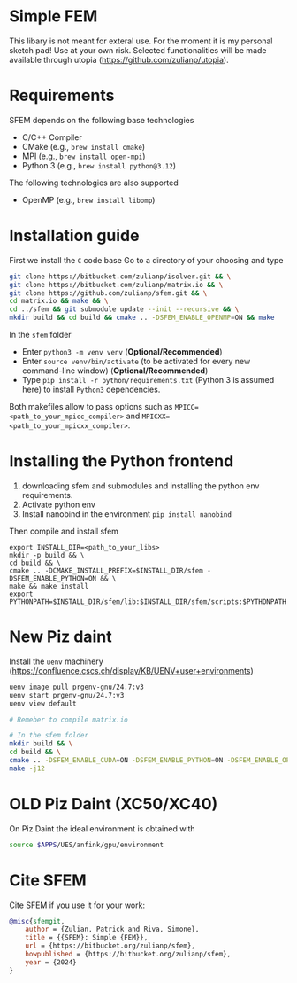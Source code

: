 # Simple FEM #

This libary is not meant for exteral use. For the moment it is my personal sketch pad!
Use at your own risk. Selected functionalities will be made available through utopia (https://github.com/zulianp/utopia).

# Requirements

SFEM depends on the following base technologies

- C/C++ Compiler
- CMake				(e.g., `brew install cmake`)
- MPI 				(e.g., `brew install open-mpi`)
- Python 3 			(e.g., `brew install python@3.12`)

The following technologies are also supported
- OpenMP 			(e.g., `brew install libomp`)

# Installation guide

First we install the `C` code base
Go to a directory of your choosing and type

```bash
git clone https://bitbucket.com/zulianp/isolver.git && \
git clone https://bitbucket.com/zulianp/matrix.io && \
git clone https://github.com/zulianp/sfem.git && \
cd matrix.io && make && \
cd ../sfem && git submodule update --init --recursive && \
mkdir build && cd build && cmake .. -DSFEM_ENABLE_OPENMP=ON && make
```


In the `sfem` folder

- Enter `python3 -m venv venv` (**Optional/Recommended**)
- Enter `source venv/bin/activate` (to be activated for every new command-line window) (**Optional/Recommended**)
- Type `pip install -r python/requirements.txt` (Python 3 is assumed here) to install `Python3` dependencies.

Both makefiles allow to pass options such as 
`MPICC=<path_to_your_mpicc_compiler>` and `MPICXX=<path_to_your_mpicxx_compiler>`.


# Installing the Python frontend

1. downloading sfem and submodules and installing the python env requirements.
2. Activate python env
3. Install nanobind in the environment `pip install nanobind`

Then compile and install sfem
```
export INSTALL_DIR=<path_to_your_libs>
mkdir -p build && \
cd build && \
cmake .. -DCMAKE_INSTALL_PREFIX=$INSTALL_DIR/sfem -DSFEM_ENABLE_PYTHON=ON && \
make && make install
export PYTHONPATH=$INSTALL_DIR/sfem/lib:$INSTALL_DIR/sfem/scripts:$PYTHONPATH
```

# New Piz daint

Install the `uenv` machinery (https://confluence.cscs.ch/display/KB/UENV+user+environments)

```bash
uenv image pull prgenv-gnu/24.7:v3
uenv start prgenv-gnu/24.7:v3
uenv view default

# Remeber to compile matrix.io

# In the sfem folder
mkdir build && \
cd build && \
cmake .. -DSFEM_ENABLE_CUDA=ON -DSFEM_ENABLE_PYTHON=ON -DSFEM_ENABLE_OPENMP=ON -DCMAKE_C_COMPILER=mpicc -DCMAKE_CXX_COMPILER=mpicxx && \
make -j12
```


# OLD Piz Daint (XC50/XC40)

On Piz Daint the ideal environment is obtained with
```bash
source $APPS/UES/anfink/gpu/environment
```

# Cite SFEM

Cite SFEM if you use it for your work:

```bibtex
@misc{sfemgit,
	author = {Zulian, Patrick and Riva, Simone},
	title = {{SFEM}: Simple {FEM}},
	url = {https://bitbucket.org/zulianp/sfem},
	howpublished = {https://bitbucket.org/zulianp/sfem},
	year = {2024}
}
```
